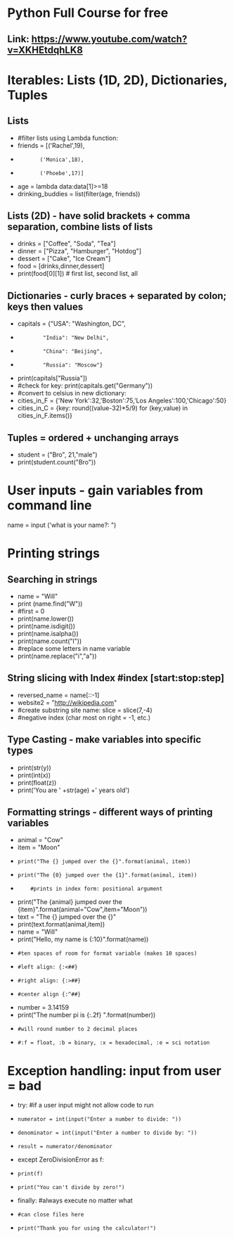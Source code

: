 # Python Full Course for free 
## Link: https://www.youtube.com/watch?v=XKHEtdqhLK8

# Iterables: Lists (1D, 2D), Dictionaries, Tuples
## Lists
* #filter lists using Lambda function: 
* friends = [('Rachel',19),
*            ('Monica',18),
*            ('Phoebe',17)]
* age = lambda data:data[1]>=18
* drinking_buddies = list(filter(age, friends))

## Lists (2D) - have solid brackets + comma separation, combine lists of lists
* drinks = ["Coffee", "Soda", "Tea"]
* dinner = ["Pizza", "Hamburger", "Hotdog"]
* dessert = ["Cake", "Ice Cream"]
* food = [drinks,dinner,dessert]
* print(food[0][1]) # first list, second list, all

## Dictionaries - curly braces + separated by colon; keys then values
* capitals = {"USA": "Washington, DC",
*             "India": "New Delhi",
*             "China": "Beijing", 
*             "Russia": "Moscow"}
* print(capitals["Russia"])
* #check for key: print(capitals.get("Germany"))
* #convert to celsius in new dictionary:
* cities_in_F = {'New York':32,'Boston':75,'Los Angeles':100,'Chicago':50}
* cities_in_C = {key: round((value-32)*5/9) for (key,value) in cities_in_F.items()}

## Tuples = ordered + unchanging arrays
* student = ("Bro", 21,"male")
* print(student.count("Bro"))

# User inputs - gain variables from command line
name = input ('what is your name?: ")

# Printing strings
## Searching in strings
* name = "Will"
* print (name.find("W"))
* #first = 0
* print(name.lower())
* print(name.isdigit())
* print(name.isalpha())
* print(name.count("l"))
* #replace some letters in name variable 
* print(name.replace("i","a"))
## String slicing with Index #index [start:stop:step]
* reversed_name = name[::-1]
* website2 = "http://wikipedia.com"
* #create substring site name: slice = slice(7,-4)
* #negative index (char most on right = -1, etc.)

## Type Casting - make variables into specific types 
* print(str(y))
* print(int(x))
* print(float(z))
* print('You are ' +str(age) +' years old')
## Formatting strings - different ways of printing variables
* animal = "Cow"
* item = "Moon"
*     print("The {} jumped over the {}".format(animal, item))
*     print("The {0} jumped over the {1}".format(animal, item))
*         #prints in index form: positional argument
* print("The {animal} jumped over the {item}".format(animal="Cow",item="Moon"))
* text = "The {} jumped over the {}"
* print(text.format(animal,item))
* name = "Will"
* print("Hello, my name is {:10}".format(name))
*     #ten spaces of room for format variable (makes 10 spaces)
*     #left align: {:<##}
*     #right align: {:>##}
*     #center align {:^##}
* number = 3.14159
* print("The number pi is  {:.2f} ".format(number))
*     #will round number to 2 decimal places
*     #:f = float, :b = binary, :x = hexadecimal, :e = sci notation

# Exception handling: input from user = bad
* try: #if a user input might not allow code to run
*     numerator = int(input("Enter a number to divide: "))
*     denominator = int(input("Enter a number to divide by: "))
*     result = numerator/denominator
* except ZeroDivisionError as f:
*     print(f)
*     print("You can't divide by zero!")
* finally: #always execute no matter what
*     #can close files here
*     print("Thank you for using the calculator!")

